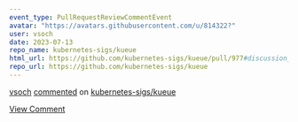 ```yaml
---
event_type: PullRequestReviewCommentEvent
avatar: "https://avatars.githubusercontent.com/u/814322?"
user: vsoch
date: 2023-07-13
repo_name: kubernetes-sigs/kueue
html_url: https://github.com/kubernetes-sigs/kueue/pull/977#discussion_r1261838176
repo_url: https://github.com/kubernetes-sigs/kueue
---
```


<a href='https://github.com/vsoch' target='_blank'>vsoch</a> <a href='https://github.com/kubernetes-sigs/kueue/pull/977#discussion_r1261838176' target='_blank'>commented</a> on <a href='https://github.com/kubernetes-sigs/kueue' target='_blank'>kubernetes-sigs/kueue</a>

<a href='https://github.com/kubernetes-sigs/kueue/pull/977#discussion_r1261838176' target='_blank'>View Comment</a>